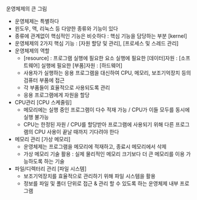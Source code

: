 운영체제의 큰 그림
 - 운영체제는 특별하다
 - 윈도우, 맥, 리눅스 등 다양한 종류와 기능이 있다
 - 종류에 관계없이 핵심적인 기능은 비슷하다 : 핵심 기능을 담당하는 부분 [kernel]
 - 운영체제의 2가지 핵심 기능 : [자원 할당 및 관리], [프로세스 및 스레드 관리]
 - 운영체제의 역할
   - [resource] : 프로그램 실행에 필요한 요소
                  실행에 필요한 [데이터]자원 : [소프트웨어]
                  실행에 필요한 [부품]자원 : [하드웨어]
   - 사용자가 실행하는 응용 프로그램을 대신하여 CPU, 메모리, 보조기억장치 등의 검퓨터 부품에 접근
   - 각 부품들이 효율적으로 사용되도록 관리
   - 응용 프로그램에게 자원을 할당
 - CPU관리 [CPU 스케줄링]
   - 메모리에는 실행 중인 프로그램이 다수 적재 가능 / CPU가 이들 모두를 동시에 실행 불가능
   - CPU는 한정된 자원 / CPU를 할당받아 프로그램에 사용되기 위해 다른 프로그램의 CPU 사용이 끝날 때까지 기다려야 한다
 - 메모리 관리 [가상 메모리]
   - 운영체제는 프로그램을 메모리에 적재하고, 종료시 메모리에서 삭제
   - 가상 메모리 기술 활용 : 실제 물리적인 메모리 크기보다 더 큰 메모리를 이용 가능하도록 하는 기술
 - 파일/디렉터리 관리 [파일 시스템]
   - 보조기억장치를 효율적으로 관리하기 위해 파일 시스템을 활용
   - 정보를 파일 및 폴더 단위로 접근 & 관리 할 수 있도록 하는 운영체제 내부 프로그램